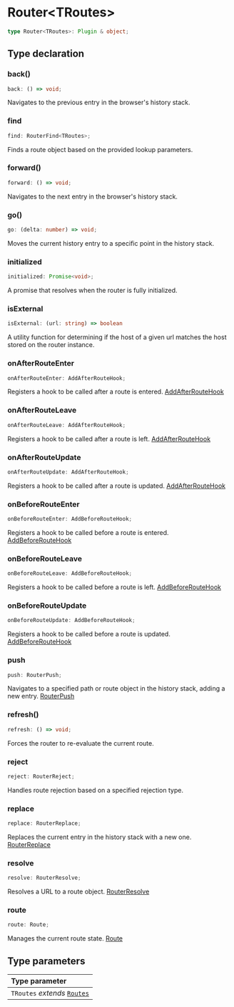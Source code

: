# Router\<TRoutes\>

```ts
type Router<TRoutes>: Plugin & object;
```

## Type declaration

### back()

```ts
back: () => void;
```

Navigates to the previous entry in the browser's history stack.

### find

```ts
find: RouterFind<TRoutes>;
```

Finds a route object based on the provided lookup parameters.

### forward()

```ts
forward: () => void;
```

Navigates to the next entry in the browser's history stack.

### go()

```ts
go: (delta: number) => void;
```

Moves the current history entry to a specific point in the history stack.

### initialized

```ts
initialized: Promise<void>;
```

A promise that resolves when the router is fully initialized.

### isExternal

```ts
isExternal: (url: string) => boolean
```

A utility function for determining if the host of a given url matches the host stored on the router instance.

### onAfterRouteEnter

```ts
onAfterRouteEnter: AddAfterRouteHook;
```

Registers a hook to be called after a route is entered. [AddAfterRouteHook](/api/types/AddAfterRouteHook)

### onAfterRouteLeave

```ts
onAfterRouteLeave: AddAfterRouteHook;
```

Registers a hook to be called after a route is left. [AddAfterRouteHook](/api/types/AddAfterRouteHook)

### onAfterRouteUpdate

```ts
onAfterRouteUpdate: AddAfterRouteHook;
```

Registers a hook to be called after a route is updated. [AddAfterRouteHook](/api/types/AddAfterRouteHook)

### onBeforeRouteEnter

```ts
onBeforeRouteEnter: AddBeforeRouteHook;
```

Registers a hook to be called before a route is entered. [AddBeforeRouteHook](/api/types/AddBeforeRouteHook)

### onBeforeRouteLeave

```ts
onBeforeRouteLeave: AddBeforeRouteHook;
```

Registers a hook to be called before a route is left. [AddBeforeRouteHook](/api/types/AddBeforeRouteHook)

### onBeforeRouteUpdate

```ts
onBeforeRouteUpdate: AddBeforeRouteHook;
```

Registers a hook to be called before a route is updated. [AddBeforeRouteHook](/api/types/AddBeforeRouteHook)

### push

```ts
push: RouterPush;
```

Navigates to a specified path or route object in the history stack, adding a new entry. [RouterPush](/api/types/RouterPush)

### refresh()

```ts
refresh: () => void;
```

Forces the router to re-evaluate the current route.

### reject

```ts
reject: RouterReject;
```

Handles route rejection based on a specified rejection type.

### replace

```ts
replace: RouterReplace;
```

Replaces the current entry in the history stack with a new one. [RouterReplace](/api/types/RouterReplace)

### resolve

```ts
resolve: RouterResolve;
```

Resolves a URL to a route object. [RouterResolve](/api/types/RouterResolve)

### route

```ts
route: Route;
```

Manages the current route state. [Route](/api/types/Route)

## Type parameters

| Type parameter |
| :------ |
| `TRoutes` *extends* [`Routes`](Routes) |
